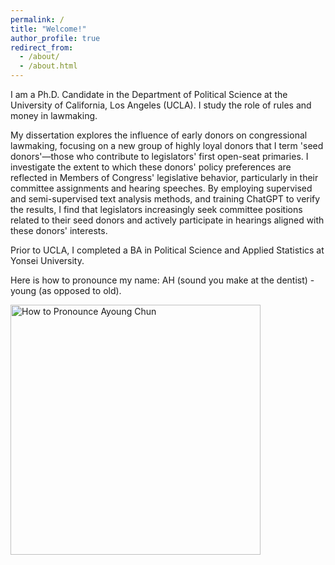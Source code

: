 ```yaml
---
permalink: /
title: "Welcome!"
author_profile: true
redirect_from: 
  - /about/
  - /about.html
---
```


  
I am a Ph.D. Candidate in the Department of Political Science at the University of California, Los Angeles (UCLA). I study the role of rules and money in lawmaking. 

My dissertation explores the influence of early donors on congressional lawmaking, focusing on a new group of highly loyal donors that I term 'seed donors'—those who contribute to legislators' first open-seat primaries. I investigate the extent to which these donors' policy preferences are reflected in Members of Congress' legislative behavior, particularly in their committee assignments and hearing speeches. By employing supervised and semi-supervised text analysis methods, and training ChatGPT to verify the results, I find that legislators increasingly seek committee positions related to their seed donors and actively participate in hearings aligned with these donors' interests.

Prior to UCLA, I completed a BA in Political Science and Applied Statistics at Yonsei University. 




Here is how to pronounce my name: AH (sound you make at the dentist) - young (as opposed to old).

<img src="https://ayoungchun.github.io/images/sayname.jpg" alt="How to Pronounce Ayoung Chun" width="400"/>
